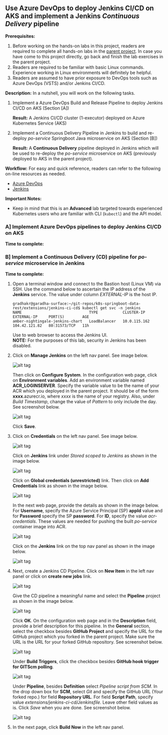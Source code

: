 ## Use Azure DevOps to deploy Jenkins CI/CD on AKS and implement a Jenkins *Continuous Delivery* pipeline

**Prerequisites:**
1.  Before working on the hands-on labs in this project, readers are required to complete all hands-on labs in the [parent project](https://github.com/ganrad/k8s-springboot-data-rest).  In case you have come to this project directly, go back and finish the lab exercises in the parent project.
2.  Readers are required to be familiar with basic Linux commands.  Experience working in Linux environments will definitely be helpful.
3.  Readers are assumed to have prior exposure to DevOps tools such as Azure DevOps (VSTS) and/or Jenkins CI/CD.

**Description:**
In a nutshell, you will work on the following tasks.
1. Implement a Azure DevOps Build and Release Pipeline to deploy Jenkins CI/CD on AKS (Section [A])

   **Result:** A Jenkins CI/CD cluster (1-executor) deployed on Azure Kubernetes Service (AKS)
2. Implement a Continuous Delivery Pipeline in Jenkins to build and re-deploy *po-service* Springboot Java microservice on AKS (Section [B])

   **Result:** A **Continuous Delivery** pipeline deployed in Jenkins which will be used to re-deploy the *po-service* microservice on AKS (previously deployed to AKS in the parent project).

**Workflow:**
For easy and quick reference, readers can refer to the following on-line resources as needed.
- [Azure DevOps](https://docs.microsoft.com/en-us/azure/devops/?view=vsts)
- [Jenkins](https://jenkins.io/doc/)

**Important Notes:**
- Keep in mind that this is an **Advanced** lab targeted towards experienced Kubernetes users who are familiar with CLI (`kubectl`) and the API model.

### A] Implement Azure DevOps pipelines to deploy Jenkins CI/CD on AKS
**Time to complete:**

### B] Implement a Continuous Delivery (CD) pipeline for *po-service* microservice in Jenkins
**Time to complete:**

1. Open a terminal window and connect to the Bastion host (Linux VM) via SSH.  Use the command below to ascertain the IP address of the **Jenkins** service.  The value under column *EXTERNAL-IP* is the host IP.
   ```
   gradhakr@garadha-surface:~/git-repos/k8s-springboot-data-rest/extensions/jenkins-ci-cd$ kubectl get svc -n jenkins
   NAME                              TYPE           CLUSTER-IP     EXTERNAL-IP     PORT(S)        AGE
   amber-nightingale-jenkins-chart   LoadBalancer   10.0.115.162   104.42.121.82   80:31573/TCP   11h
   ```
   Use to web browser to access the Jenkins UI.  
   **NOTE:** For the purposes of this lab, security in Jenkins has been disabled.

2. Click on **Manage Jenkins** on the left nav panel.  See image below.
  
   ![alt tag](./images/A-01.PNG)
  
   Then click on **Configure System**.  In the configuration web page, click on **Environment variables**.  Add an environment variable named **ACR_LOGINSERVER**.  Specify the variable value to be the name of your ACR which you deployed in the parent project.  It should be of the form **xxxx**.azurecr.io, where *xxxx* is the name of your registry.  Also, under *Build Timestamp*, change the value of *Pattern* to only include the day.  See screenshot below.

   ![alt tag](./images/A-02.PNG)

   Click **Save**.

3. Click on **Credentials** on the left nav panel.  See image below.  

   ![alt tag](./images/A-03.PNG)

   Click on **Jenkins** link under *Stored scoped to Jenkins* as shown in the image below.

   ![alt tag](./images/A-04.PNG)

   Click on **Global credentials (unrestricted)** link. Then click on **Add Credentials** link as shown in the image below.

   ![alt tag](./images/A-05.PNG)

   In the next web page, provide the details as shown in the image below.  For **Username**, specify the Azure Service Principal (SP) **appId** value and for **Password** specify the SP **password**.  For **ID**, specify the value *acr-credentials*.  These values are needed for pushing the built *po-service* container image into ACR.

   ![alt tag](./images/A-06.PNG)

   Click on the **Jenkins** link on the top nav panel as shown in the image below.

   ![alt tag](./images/A-07.PNG)

4. Next, create a Jenkins CD Pipeline.  Click on **New Item** in the left nav panel or click on **create new jobs** link.

   ![alt tag](./images/A-08.PNG)

   Give the CD pipeline a meaningful name and select the **Pipeline** project as shown in the image below.

   ![alt tag](./images/A-09.PNG)

   Click **OK**.  On the configuration web page and in the **Description** field, provide a brief description for this pipeline.  In the **General** section, select the checkbox besides **GitHub Project** and specify the URL for the GitHub project which you forked in the parent project.  Make sure the URL is the URL for your forked GitHub repository.  See screenshot below.

   ![alt tag](./images/A-10.PNG)

   Under **Build Triggers**, click the checkbox besides **GitHub hook trigger for GITScm polling**.

   ![alt tag](./images/A-11.PNG)

   Under **Pipeline**, besides **Definition** select *Pipeline script from SCM*.  In the drop down box for **SCM**, select *Git* and specify the GitHub URL (Your forked repo.) for field **Repository URL**.  For field **Script Path**, specify value *extensions/jenkins-ci-cd/Jenkinsfile*.  Leave other field values as is.  Click *Save* when you are done.  See screenshot below.

   ![alt tag](./images/A-12.PNG)

5. In the next page, click **Build Now** in the left nav panel.
